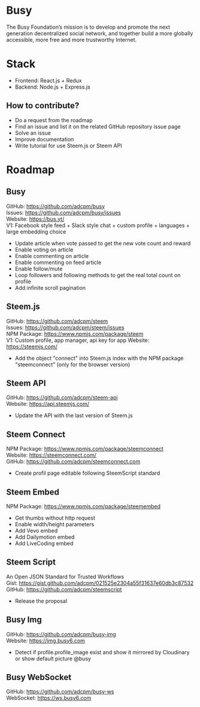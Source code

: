 # Busy
The Busy Foundation’s mission is to develop and promote the next generation decentralized social network, and together build a more globally accessible, more free and more trustworthy Internet.<br/>

# Stack
- Frontend: React.js + Redux
- Backend: Node.js + Express.js

## How to contribute?
- Do a request from the roadmap
- Find an issue and list it on the related GitHub repository issue page
- Solve an issue
- Improve documentation
- Write tutorial for use Steem.js or Steem API

# Roadmap

## Busy
GitHub: https://github.com/adcpm/busy<br/>
Issues: https://github.com/adcpm/busy/issues<br/>
Website: https://bus.yt/<br/>
V1: Facebook style feed + Slack style chat + custom profile + languages + large embedding choice
- Update article when vote passed to get the new vote count and reward
- Enable voting on article
- Enable commenting on article
- Enable commenting on feed article
- Enable follow/mute
- Loop followers and following methods to get the real total count on profile
- Add infinite scroll pagination

## Steem.js
GitHub: https://github.com/adcpm/steem<br/>
Issues: https://github.com/adcpm/steem/issues<br/>
NPM Package: https://www.npmjs.com/package/steem<br/>
V1: Custom profile, app manager, api key for app
Website: https://steemjs.com/<br/>
- Add the object "connect" into Steem.js index with the NPM package "steemconnect" (only for the browser version)

## Steem API
GitHub: https://github.com/adcpm/steem-api<br/>
Website: https://api.steemjs.com/<br/>
- Update the API with the last version of Steem.js

## Steem Connect
NPM Package: https://www.npmjs.com/package/steemconnect<br/>
Website: https://steemconnect.com/<br/>
GitHub: https://github.com/adcpm/steemconnect.com<br/>
- Create profil page editable following SteemScript standard

## Steem Embed
NPM Package: https://www.npmjs.com/package/steemembed<br/>
- Get thumbs without http request
- Enable width/height parameters
- Add Vevo embed
- Add Dailymotion embed
- Add LiveCoding embed

## Steem Script
An Open JSON Standard for Trusted Workflows<br/>
Gist: https://gist.github.com/adcpm/021525e2304a55f31637e60db3c87532<br/>
GitHub: https://github.com/adcpm/steemscript<br/>
- Release the proposal

## Busy Img
GitHub: https://github.com/adcpm/busy-img<br/>
Website: https://img.busy6.com<br/>
- Detect if profile.profile_image exist and show it mirrored by Cloudinary or show default picture @busy

## Busy WebSocket
GitHub: https://github.com/adcpm/busy-ws<br/>
WebSocket: https://ws.busy6.com<br/>